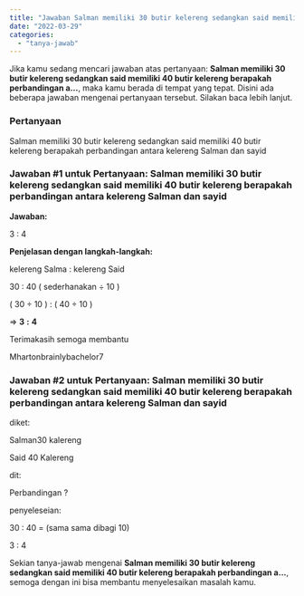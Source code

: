 ```yaml
---
title: "Jawaban Salman memiliki 30 butir kelereng sedangkan said memiliki 40 butir kelereng berapakah perbandingan a..."
date: "2022-03-29"
categories: 
  - "tanya-jawab"
---
```


Jika kamu sedang mencari jawaban atas pertanyaan: **Salman memiliki 30 butir kelereng sedangkan said memiliki 40 butir kelereng berapakah perbandingan a...**, maka kamu berada di tempat yang tepat. Disini ada beberapa jawaban mengenai pertanyaan tersebut. Silakan baca lebih lanjut.

### Pertanyaan

Salman memiliki 30 butir kelereng sedangkan said memiliki 40 butir kelereng berapakah perbandingan antara kelereng Salman dan sayid

### Jawaban #1 untuk Pertanyaan: Salman memiliki 30 butir kelereng sedangkan said memiliki 40 butir kelereng berapakah perbandingan antara kelereng Salman dan sayid

**Jawaban:**

3 : 4

**Penjelasan dengan langkah-langkah:**

kelereng Salma : kelereng Said

30 : 40 ( sederhanakan ÷ 10 )

( 30 ÷ 10 ) : ( 40 ÷ 10 )

\=> **3** **:** **4**

Terimakasih semoga membantu

Mhartonbrainlybachelor7

### Jawaban #2 untuk Pertanyaan: Salman memiliki 30 butir kelereng sedangkan said memiliki 40 butir kelereng berapakah perbandingan antara kelereng Salman dan sayid

diket:

Salman30 kalereng

Said 40 Kalereng

dit:

Perbandingan ?

penyeleseian:

30 : 40 = (sama sama dibagi 10)

3 : 4

Sekian tanya-jawab mengenai **Salman memiliki 30 butir kelereng sedangkan said memiliki 40 butir kelereng berapakah perbandingan a...**, semoga dengan ini bisa membantu menyelesaikan masalah kamu.

